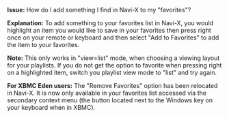 **Issue:** How do I add something I find in Navi-X to my "favorites"?

**Explanation:** To add something to your favorites list in Navi-X, you would highlight an item you would like to save in your favorites then press right once on your remote or keyboard and then select "Add to Favorites" to add the item to your favorites.

**Note:** This only works in "view=list" mode, when choosing a viewing layout for your playlists. If you do not get the option to favorite when pressing right on a highlighted item, switch you playlist view mode to "list" and try again.

**For XBMC Eden users:** The "Remove Favorites" option has been relocated in Navi-X. It is now only available in your favorites list accessed via the secondary context menu (the button located next to the Windows key on your keyboard when in XBMC).